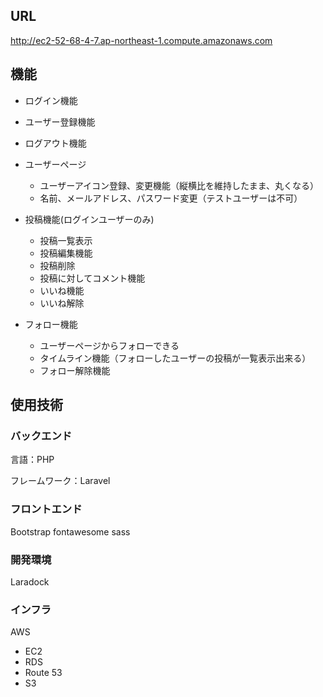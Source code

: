 ## URL
http://ec2-52-68-4-7.ap-northeast-1.compute.amazonaws.com

## 機能
- ログイン機能
- ユーザー登録機能
- ログアウト機能

- ユーザーページ
  - ユーザーアイコン登録、変更機能（縦横比を維持したまま、丸くなる）
  - 名前、メールアドレス、パスワード変更（テストユーザーは不可）

- 投稿機能(ログインユーザーのみ)
  - 投稿一覧表示
  - 投稿編集機能
  - 投稿削除
  - 投稿に対してコメント機能
  - いいね機能
  - いいね解除

- フォロー機能
  - ユーザーページからフォローできる
  - タイムライン機能（フォローしたユーザーの投稿が一覧表示出来る）
  - フォロー解除機能


## 使用技術
### バックエンド
言語：PHP

フレームワーク：Laravel

### フロントエンド
Bootstrap
fontawesome
sass
### 開発環境
Laradock
### インフラ
AWS
- EC2
- RDS
- Route 53
- S3
